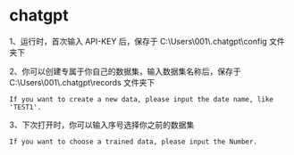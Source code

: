 # chatgpt

1、运行时，首次输入 API-KEY 后，保存于 C:\Users\001\\.chatgpt\config 文件夹下

2、你可以创建专属于你自己的数据集，输入数据集名称后，保存于 C:\Users\001\\.chatgpt\records 文件夹下
    
    If you want to create a new data, please input the date name, like 'TEST1'.

3、下次打开时，你可以输入序号选择你之前的数据集

    If you want to choose a trained data, please input the Number.

